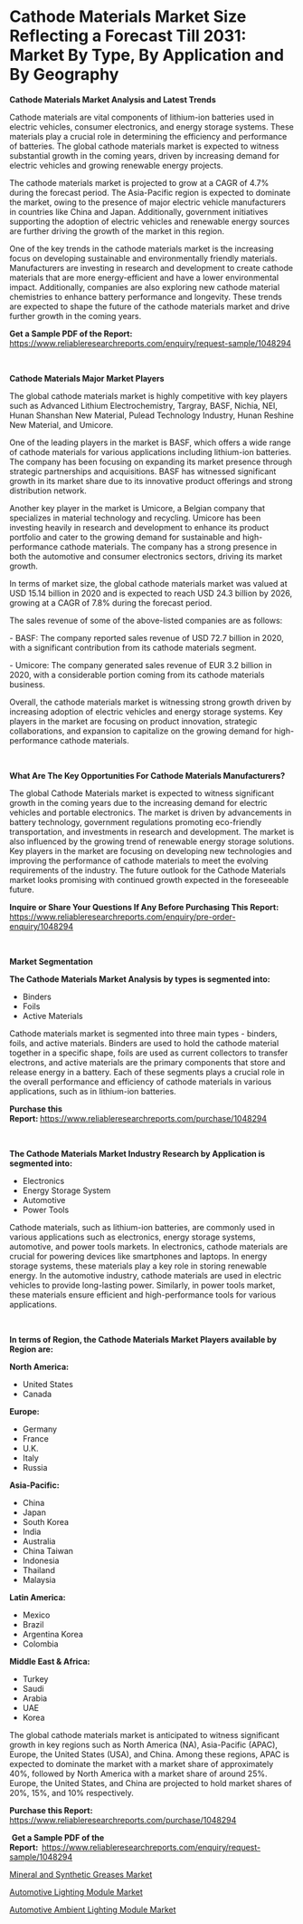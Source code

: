 <p><h1>Cathode Materials Market Size Reflecting a Forecast Till 2031: Market By Type, By Application and By Geography</h1></p><p><strong>Cathode Materials Market Analysis and Latest Trends</strong></p>
<p><p>Cathode materials are vital components of lithium-ion batteries used in electric vehicles, consumer electronics, and energy storage systems. These materials play a crucial role in determining the efficiency and performance of batteries. The global cathode materials market is expected to witness substantial growth in the coming years, driven by increasing demand for electric vehicles and growing renewable energy projects.</p><p>The cathode materials market is projected to grow at a CAGR of 4.7% during the forecast period. The Asia-Pacific region is expected to dominate the market, owing to the presence of major electric vehicle manufacturers in countries like China and Japan. Additionally, government initiatives supporting the adoption of electric vehicles and renewable energy sources are further driving the growth of the market in this region.</p><p>One of the key trends in the cathode materials market is the increasing focus on developing sustainable and environmentally friendly materials. Manufacturers are investing in research and development to create cathode materials that are more energy-efficient and have a lower environmental impact. Additionally, companies are also exploring new cathode material chemistries to enhance battery performance and longevity. These trends are expected to shape the future of the cathode materials market and drive further growth in the coming years.</p></p>
<p><strong>Get a Sample PDF of the Report:&nbsp;</strong> <a href="https://www.reliableresearchreports.com/enquiry/request-sample/1048294">https://www.reliableresearchreports.com/enquiry/request-sample/1048294</a></p>
<p>&nbsp;</p>
<p><strong>Cathode Materials Major Market Players</strong></p>
<p><p>The global cathode materials market is highly competitive with key players such as Advanced Lithium Electrochemistry, Targray, BASF, Nichia, NEI, Hunan Shanshan New Material, Pulead Technology Industry, Hunan Reshine New Material, and Umicore. </p><p>One of the leading players in the market is BASF, which offers a wide range of cathode materials for various applications including lithium-ion batteries. The company has been focusing on expanding its market presence through strategic partnerships and acquisitions. BASF has witnessed significant growth in its market share due to its innovative product offerings and strong distribution network. </p><p>Another key player in the market is Umicore, a Belgian company that specializes in material technology and recycling. Umicore has been investing heavily in research and development to enhance its product portfolio and cater to the growing demand for sustainable and high-performance cathode materials. The company has a strong presence in both the automotive and consumer electronics sectors, driving its market growth.</p><p>In terms of market size, the global cathode materials market was valued at USD 15.14 billion in 2020 and is expected to reach USD 24.3 billion by 2026, growing at a CAGR of 7.8% during the forecast period. </p><p>The sales revenue of some of the above-listed companies are as follows:</p><p>- BASF: The company reported sales revenue of USD 72.7 billion in 2020, with a significant contribution from its cathode materials segment.</p><p>- Umicore: The company generated sales revenue of EUR 3.2 billion in 2020, with a considerable portion coming from its cathode materials business.</p><p>Overall, the cathode materials market is witnessing strong growth driven by increasing adoption of electric vehicles and energy storage systems. Key players in the market are focusing on product innovation, strategic collaborations, and expansion to capitalize on the growing demand for high-performance cathode materials.</p></p>
<p>&nbsp;</p>
<p><strong>What Are The Key Opportunities For Cathode Materials Manufacturers?</strong></p>
<p><p>The global Cathode Materials market is expected to witness significant growth in the coming years due to the increasing demand for electric vehicles and portable electronics. The market is driven by advancements in battery technology, government regulations promoting eco-friendly transportation, and investments in research and development. The market is also influenced by the growing trend of renewable energy storage solutions. Key players in the market are focusing on developing new technologies and improving the performance of cathode materials to meet the evolving requirements of the industry. The future outlook for the Cathode Materials market looks promising with continued growth expected in the foreseeable future.</p></p>
<p><strong>Inquire or Share Your Questions If Any Before Purchasing This Report:</strong> <a href="https://www.reliableresearchreports.com/enquiry/pre-order-enquiry/1048294">https://www.reliableresearchreports.com/enquiry/pre-order-enquiry/1048294</a></p>
<p>&nbsp;</p>
<p><strong>Market Segmentation</strong></p>
<p><strong>The Cathode Materials Market Analysis by types is segmented into:</strong></p>
<p><ul><li>Binders</li><li>Foils</li><li>Active Materials</li></ul></p>
<p><p>Cathode materials market is segmented into three main types - binders, foils, and active materials. Binders are used to hold the cathode material together in a specific shape, foils are used as current collectors to transfer electrons, and active materials are the primary components that store and release energy in a battery. Each of these segments plays a crucial role in the overall performance and efficiency of cathode materials in various applications, such as in lithium-ion batteries.</p></p>
<p><strong>Purchase this Report:&nbsp;</strong><a href="https://www.reliableresearchreports.com/purchase/1048294">https://www.reliableresearchreports.com/purchase/1048294</a></p>
<p>&nbsp;</p>
<p><strong>The Cathode Materials Market Industry Research by Application is segmented into:</strong></p>
<p><ul><li>Electronics</li><li>Energy Storage System</li><li>Automotive</li><li>Power Tools</li></ul></p>
<p><p>Cathode materials, such as lithium-ion batteries, are commonly used in various applications such as electronics, energy storage systems, automotive, and power tools markets. In electronics, cathode materials are crucial for powering devices like smartphones and laptops. In energy storage systems, these materials play a key role in storing renewable energy. In the automotive industry, cathode materials are used in electric vehicles to provide long-lasting power. Similarly, in power tools market, these materials ensure efficient and high-performance tools for various applications.</p></p>
<p>&nbsp;</p>
<p><strong>In terms of Region, the Cathode Materials Market Players available by Region are:</strong></p>
<p>
    <p> <strong> North America: </strong>
        <ul>
            <li>United States</li>
            <li>Canada</li>
        </ul>
        </p> 
    <p> <strong> Europe: </strong>
        <ul>
            <li>Germany</li>
            <li>France</li>
            <li>U.K.</li>
            <li>Italy</li>
            <li>Russia</li>
        </ul>
        </p> 
    <p> <strong> Asia-Pacific: </strong>
        <ul>
            <li>China</li>
            <li>Japan</li>
            <li>South Korea</li>
            <li>India</li>
            <li>Australia</li>
            <li>China Taiwan</li>
            <li>Indonesia</li>
            <li>Thailand</li>
            <li>Malaysia</li>
        </ul>
        </p> 
    <p> <strong> Latin America: </strong>
        <ul>
            <li>Mexico</li>
            <li>Brazil</li>
            <li>Argentina Korea</li>
            <li>Colombia</li>
        </ul>
        </p> 
    <p> <strong> Middle East & Africa: </strong>
        <ul>
            <li>Turkey</li>
            <li>Saudi</li>
            <li>Arabia</li>
            <li>UAE</li>
            <li>Korea</li>
        </ul>
    </p>
    </p>
<p><p>The global cathode materials market is anticipated to witness significant growth in key regions such as North America (NA), Asia-Pacific (APAC), Europe, the United States (USA), and China. Among these regions, APAC is expected to dominate the market with a market share of approximately 40%, followed by North America with a market share of around 25%. Europe, the United States, and China are projected to hold market shares of 20%, 15%, and 10% respectively.</p></p>
<p><strong>Purchase this Report: </strong><a href="https://www.reliableresearchreports.com/purchase/1048294">https://www.reliableresearchreports.com/purchase/1048294</a></p>
<p>&nbsp;<strong>Get a Sample PDF of the Report:&nbsp;&nbsp;</strong><a href="https://www.reliableresearchreports.com/enquiry/request-sample/1048294">https://www.reliableresearchreports.com/enquiry/request-sample/1048294</a></p>
<p><strong></strong></p>
<p><p><a href="https://view.publitas.com/reportprime-1/mineral-and-synthetic-greases-market-analysis-and-market-size-global-industry-overview-market-segmentation-and-forecast-2023-to-2030/">Mineral and Synthetic Greases Market</a></p><p><a href="https://view.publitas.com/reportprime-1/automotive-lighting-module-market-analysis-examines-its-scope-on-growth-opportunities-and-forecasted-trends-spanning-from-2023-to-2030/">Automotive Lighting Module Market</a></p><p><a href="https://view.publitas.com/reportprime-1/automotive-ambient-lighting-module-market-size-share-trends-analysis-report-by-material-by-type-by-end-user-by-region-and-segment-forecasts-2023-2030/">Automotive Ambient Lighting Module Market</a></p></p>